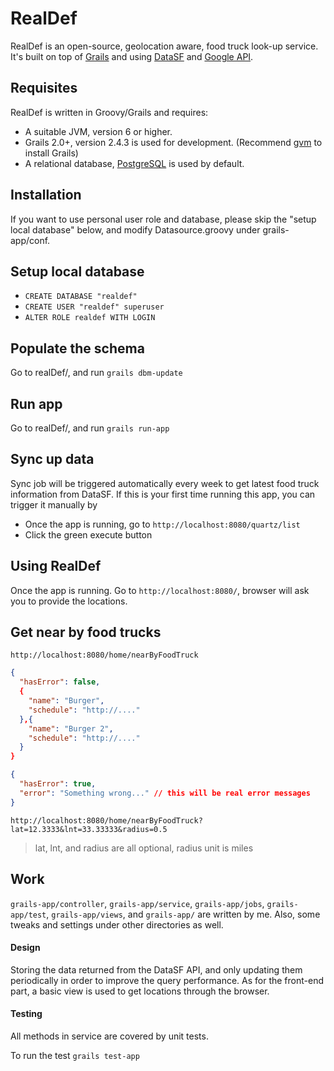 RealDef
======

RealDef is an open-source, geolocation aware, food truck look-up service. It's built on top of [Grails][1] and using [DataSF][2] and [Google API][3].


Requisites
----------

RealDef is written in Groovy/Grails and requires:

* A suitable JVM, version 6 or higher.
* Grails 2.0+, version 2.4.3 is used for development. (Recommend [gvm][4] to install Grails)
* A relational database, [PostgreSQL][5] is used by default.


Installation
------------

If you want to use personal user role and database, please skip the "setup local database" below, and modify Datasource.groovy under grails-app/conf.

## Setup local database
* `CREATE DATABASE "realdef"`
* `CREATE USER "realdef" superuser`
* `ALTER ROLE realdef WITH LOGIN`

## Populate the schema
Go to realDef/, and run `grails dbm-update`

## Run app
Go to realDef/, and run `grails run-app`

## Sync up data
Sync job will be triggered automatically every week to get latest food truck information from DataSF.
If this is your first time running this app, you can trigger it manually by
* Once the app is running, go to `http://localhost:8080/quartz/list`
* Click the green execute button


Using RealDef
--------------

Once the app is running.
Go to `http://localhost:8080/`, browser will ask you to provide the locations.

## Get near by food trucks
`http://localhost:8080/home/nearByFoodTruck`
```JSON
{
  "hasError": false,
  {
    "name": "Burger",
    "schedule": "http://...."
  },{
    "name": "Burger 2",
    "schedule": "http://...."
  }
}
```
```JSON
{
  "hasError": true,
  "error": "Something wrong..." // this will be real error messages
}
```

`http://localhost:8080/home/nearByFoodTruck?lat=12.3333&lnt=33.33333&radius=0.5`

> lat, lnt, and radius are all optional, radius unit is miles


Work
--------------
`grails-app/controller`, `grails-app/service`, `grails-app/jobs`, `grails-app/test`, `grails-app/views`, and `grails-app/` are written by me. Also, some tweaks and settings under other directories as well.

#### Design
Storing the data returned from the DataSF API, and only updating them periodically in order to improve the query performance.
As for the front-end part, a basic view is used to get locations through the browser.

#### Testing
All methods in service are covered by unit tests.

To run the test `grails test-app`



[1]: https://grails.org/
[2]: https://data.sfgov.org/
[3]: https://developers.google.com/maps/
[4]: http://gvmtool.net/
[5]: http://www.postgresql.org
